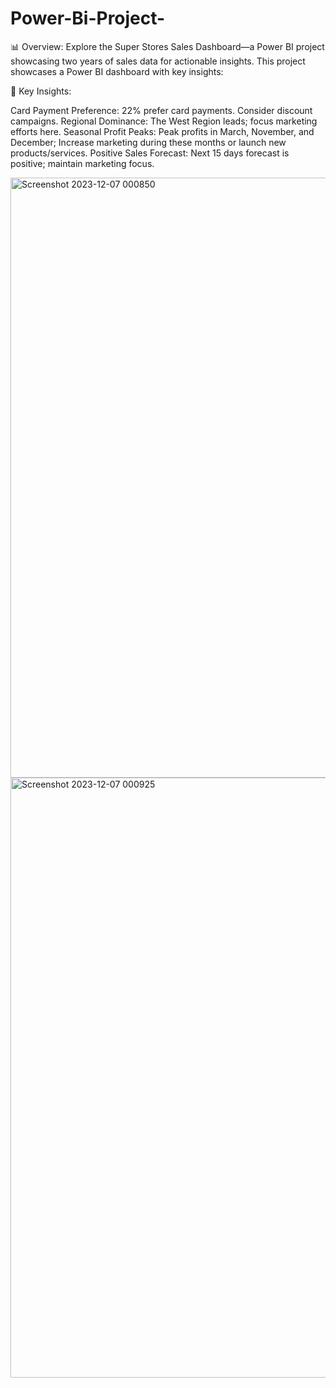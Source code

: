 # Power-Bi-Project-
📊 Overview: Explore the Super Stores Sales Dashboard—a Power BI project showcasing two years of sales data for actionable insights. 
This project showcases a Power BI dashboard with key insights:

🚀 Key Insights:

Card Payment Preference: 22% prefer card payments. Consider discount campaigns.
Regional Dominance: The West Region leads; focus marketing efforts here.
Seasonal Profit Peaks: Peak profits in March, November, and December; Increase marketing during these months or launch new products/services.
Positive Sales Forecast: Next 15 days forecast is positive; maintain marketing focus.

<img width="960" alt="Screenshot 2023-12-07 000850" src="https://github.com/testdib/Power-Bi-Project-/assets/99359951/1f1ca363-4678-4bea-a92a-cbda9612465d">
<img width="960" alt="Screenshot 2023-12-07 000925" src="https://github.com/testdib/Power-Bi-Project-/assets/99359951/a84dc2ba-b0c8-4a32-a974-b0f35351b0b7">
